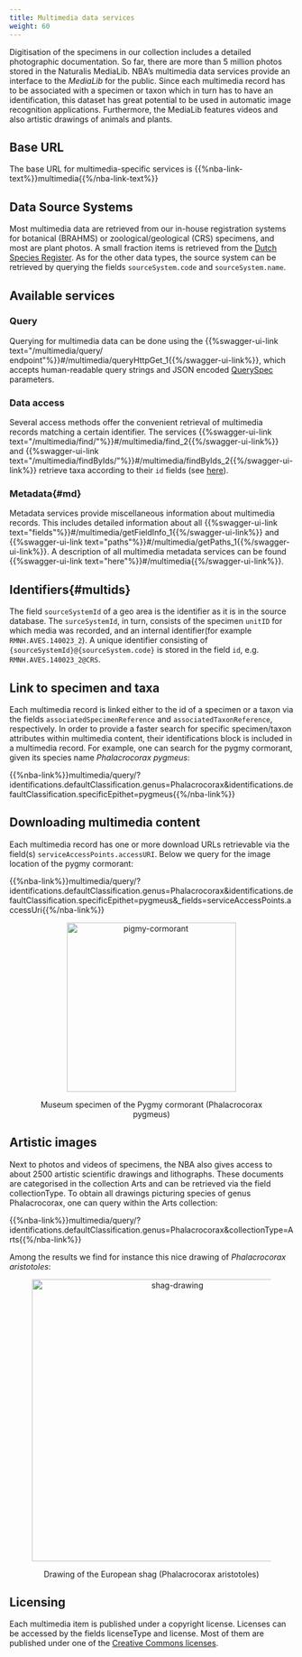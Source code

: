 ```yaml
---
title: Multimedia data services
weight: 60
---
```


Digitisation of the specimens in our collection includes a detailed photographic documentation. So far, there are more than 
5 million photos stored in the Naturalis MediaLib. NBA’s multimedia data services provide an interface to the *MediaLib* for 
the public. Since each multimedia record has to be associated with a specimen or taxon which in turn has to have an identification, 
this dataset has great potential to be used in automatic image recognition applications. Furthermore, the MediaLib features 
videos and also artistic drawings of animals and plants. 

## Base URL
The base URL for multimedia-specific services is {{%nba-link-text%}}multimedia{{%/nba-link-text%}}

## Data Source Systems
Most multimedia data are retrieved from our in-house registration systems for botanical (BRAHMS) or zoological/geological (CRS) specimens, 
and most are plant photos. A small fraction items is retrieved from the [Dutch Species Register](http://www.nederlandsesoorten.nl/). As for 
the other data types, the source system can be retrieved by querying the fields `sourceSystem.code` and `sourceSystem.name`. 

## Available services

### Query
Querying for multimedia data can be done using the {{%swagger-ui-link text="/multimedia/query/ endpoint"%}}#/multimedia/queryHttpGet_1{{%/swagger-ui-link%}},
which accepts human-readable query strings and JSON encoded [QuerySpec](/advanced-queries/#queryspec) parameters.

### Data access
Several access methods offer the convenient retrieval of multimedia records matching a certain identifier.
The services {{%swagger-ui-link text="/multimedia/find/"%}}#/multimedia/find_2{{%/swagger-ui-link%}} and
{{%swagger-ui-link text="/multimedia/findByIds/"%}}#/multimedia/findByIds_2{{%/swagger-ui-link%}} retrieve taxa
according to their `id` fields (see [here](#multids)).

### Metadata{#md}
Metadata services provide miscellaneous information about multimedia records.
This includes detailed information about all {{%swagger-ui-link text="fields"%}}#/multimedia/getFieldInfo_1{{%/swagger-ui-link%}}
and {{%swagger-ui-link text="paths"%}}#/multimedia/getPaths_1{{%/swagger-ui-link%}}. A description of all
multimedia metadata services can be found {{%swagger-ui-link text="here"%}}#/multimedia{{%/swagger-ui-link%}}.

## Identifiers{#multids} 
The field `sourceSystemId` of a geo area is
the identifier as it is in the source database. The `surceSystemId`,
in turn, consists of the specimen `unitID` for which media was
recorded, and an internal identifier(for example
`RMNH.AVES.140023_2`).  A unique identifier consisting of
`{sourceSystemId}@{sourceSystem.code}` is stored in the field `id`,
e.g. `RMNH.AVES.140023_2@CRS`.

## Link to specimen and taxa 
Each multimedia record is linked either
to the id of a specimen or a taxon via the fields
`associatedSpecimenReference` and `associatedTaxonReference`,
respectively. In order to provide a faster search for specific
specimen/taxon attributes within multimedia content, their
identifications block is included in a multimedia record. For example,
one can search for the pygmy cormorant, given its species name
*Phalacrocorax pygmeus*:

{{%nba-link%}}multimedia/query/?identifications.defaultClassification.genus=Phalacrocorax&identifications.defaultClassification.specificEpithet=pygmeus{{%/nba-link%}}

## Downloading multimedia content 
Each multimedia record has one or
more download URLs retrievable via the field(s)
`serviceAccessPoints.accessURI`. Below we query for the image location
of the pygmy cormorant:

{{%nba-link%}}multimedia/query/?identifications.defaultClassification.genus=Phalacrocorax&identifications.defaultClassification.specificEpithet=pygmeus&_fields=serviceAccessPoints.accessUri{{%/nba-link%}}

<!--[{{%nba-link-text%}}multimedia/query/?identifications.defaultClassification.genus=Phalacrocorax&identifications.
defaultClassification.specificEpithet=pygmeus&_fields=serviceAccessPoints.accessUri{{%/nba-link-text%}}]({{%nba-link-text%}}multimedia/query/?identifications.defaultClassification.genus=Phalacrocorax&identifications.defaultClassification.specificEpithet=pygmeus&_fields=serviceAccessPoints.accessUri{{%/nba-link-text%}})
-->


<figure>
<div style="text-align: center;">
	<p><img src="http://medialib.naturalis.nl/file/id/ZMA.AVES.38187/format/large" align="center"
		alt="pigmy-cormorant" width=300>
		<figcaption>Museum specimen of the Pygmy cormorant (Phalacrocorax pygmeus)</figcaption>
	</div>
</figure>


## Artistic images
Next to photos and videos of specimens, the NBA also gives access to about 2500 artistic scientific drawings and lithographs. 
These documents are categorised in the collection Arts and can be retrieved via the field collectionType. To obtain all drawings 
picturing species of genus Phalacrocorax, one can query within the Arts collection:

{{%nba-link%}}multimedia/query/?identifications.defaultClassification.genus=Phalacrocorax&collectionType=Arts{{%/nba-link%}}

Among the results we find for instance this nice drawing of *Phalacrocorax aristotoles*:
 
<figure>
<div style="text-align: center;">
	<p><img src="http://medialib.naturalis.nl/file/id/image-134788/format/large" align="center" width=500
    alt="shag-drawing">
  <figcaption>Drawing of the European shag (Phalacrocorax aristotoles)</figcaption>
</div>
</figure>

## Licensing
Each multimedia item is published under a copyright license. Licenses can be accessed by the fields licenseType 
and license. Most of them are published under one of the [Creative Commons licenses](https://creativecommons.org/).

